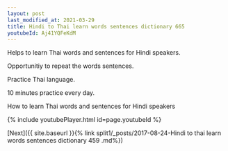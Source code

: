 ```yaml
---
layout: post
last_modified_at: 2021-03-29
title: Hindi to Thai learn words sentences dictionary 665 
youtubeId: Aj41YQFeKdM
---
```

 
 
Helps to learn Thai words and sentences for Hindi speakers.

Opportunitiy to repeat the words sentences. 

Practice Thai language. 
 
10 minutes practice every day. 
 
How to learn Thai words and sentences for Hindi speakers 
 
{% include youtubePlayer.html id=page.youtubeId %}
 
 
[Next]({{ site.baseurl }}{% link  split1/_posts/2017-08-24-Hindi to thai learn words sentences dictionary 459 .md%})
 
